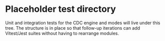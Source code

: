 # Placeholder test directory

Unit and integration tests for the CDC engine and modes will live under this tree. The
structure is in place so that follow-up iterations can add Vitest/Jest suites without having
 to rearrange modules.

